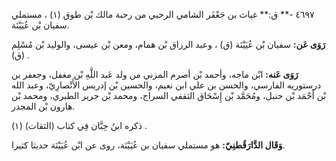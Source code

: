 ٤٦٩٧ -** ق:** غياث بن جَعْفَر الشامي الرحبي من رحبة مالك بْن طوق (١) ، مستملي سفيان بْن عُيَيْنَة.

**رَوَى عَن:** سفيان بْن عُيَيْنَة (ق) ، وعبد الرزاق بْن همام، ومعن بْن عيسى، والوليد بْن مُسْلِم (ق) .

**رَوَى عَنه:** ابْن ماجه، وأحمد بْن أصرم المزني من ولد عَبد اللَّهِ بْن مغفل، وجعفر بن درستوريه الفارسي، والحسن بن علي ابن نعيم، والحسين بْن إدريس الأَنْصارِيّ، وعبد الله بْن أَحْمَد بْن حنبل، ومُحَمَّد بْن إِسْحَاق الثقفي السراج، ومحمد بْن جرير الطبري، ومحمد بْن هارون بْن المجدر.

ذكره ابنُ حِبَّان فِي كتاب (الثقات) (١) .

**وَقَال الدَّارَقُطنِيّ:** هو مستملي سفيان بن عُيَيْنَة، روى عن ابْن عُيَيْنَة حديثا كثيرا.